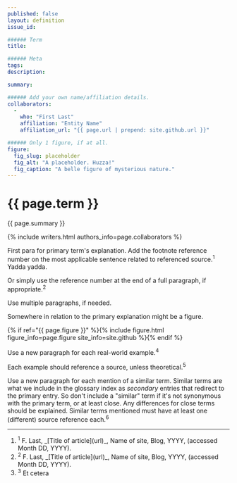 ```yaml
---
published: false
layout: definition
issue_id:

###### Term
title:

###### Meta
tags: 
description: 

summary:

###### Add your own name/affiliation details.
collaborators:
  -
    who: "First Last"
    affiliation: "Entity Name"
    affiliation_url: "{{ page.url | prepend: site.github.url }}" 

###### Only 1 figure, if at all.
figure:
  fig_slug: placeholder 
  fig_alt: "A placeholder. Huzza!"
  fig_caption: "A belle figure of mysterious nature."
---
```


<h1 class="term-title">{{ page.term }}</h1>

<p class="summary">{{ page.summary }}</p>

<!-- COLLABORATORS – This must not move nor be deleted -->
{% include writers.html authors_info=page.collaborators %}

<!-- PRIMARY PARAGRAPH(S) OF DEFINITION -->

First para for primary term's explanation. Add the footnote reference number 
on the most applicable sentence related to referenced source.<sup class="ref">1</sup> Yadda yadda.

Or simply use the reference number at the end of a full paragraph, if appropriate.<sup class="ref">2</sup>

Use multiple paragraphs, if needed. 

Somewhere in relation to the primary explanation might be a figure.


<!-- FIGURE – You can move this line to position among paras, but never delete it! -->
{% if ref="{{ page.figure }}" %}{% include figure.html figure_info=page.figure site_info=site.github %}{% endif %}


<!-- EXAMPLE(S) -->

Use a new paragraph for each real-world example.<sup class="ref">4</sup> 

Each example should reference a source, unless theoretical.<sup class="ref">5</sup>

<!-- SIMILAR TERMS EXPLAINED, IF ANY -->

Use a new paragraph for each mention of a similar term. Similar terms are what we include in the glossary index as _secondary_ entries that redirect to the primary entry. So don't include a "similar" term if it's not synonymous with the primary term, or at least close. Any differences for close terms should be explained. Similar terms mentioned must have at least one (different) source reference each.<sup class="ref">6</sup>

<!-- FOOTNOTES REFERENCES -->
<hr class="footnotes">

<ol class="references nomark">
	<li><sup>1</sup>
		F. Last, _[Title of article](url)_, Name of site, Blog, YYYY, (accessed Month DD, YYYY).
	</li>
	<li><sup>2</sup>
		F. Last, _[Title of article](url)_, Name of site, Blog, YYYY, (accessed Month DD, YYYY).
	</li>
	<li><sup>3</sup>
		Et cetera
	</li>
</ol>
